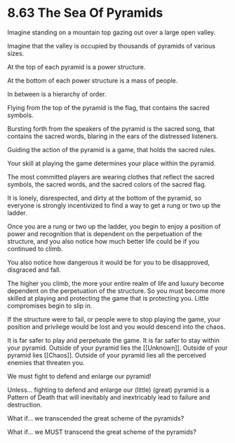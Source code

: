 # 8.63 The Sea Of Pyramids

Imagine standing on a mountain top gazing out over a large open valley.

Imagine that the valley is occupied by thousands of pyramids of various sizes.

At the top of each pyramid is a power structure.

At the bottom of each power structure is a mass of people.

In between is a hierarchy of order.

Flying from the top of the pyramid is the flag, that contains the sacred symbols.

Bursting forth from the speakers of the pyramid is the sacred song, that contains the sacred words, blaring in the ears of the distressed listeners.

Guiding the action of the pyramid is a game, that holds the sacred rules.

Your skill at playing the game determines your place within the pyramid.

The most committed players are wearing clothes that reflect the sacred symbols, the sacred words, and the sacred colors of the sacred flag.

It is lonely, disrespected, and dirty at the bottom of the pyramid, so everyone is strongly incentivized to find a way to get a rung or two up the ladder.

Once you are a rung or two up the ladder, you begin to enjoy a position of power and recognition that is dependent on the perpetuation of the structure, and you also notice how much better life could be if you continued to climb.

You also notice how dangerous it would be for you to be disapproved, disgraced and fall.

The higher you climb, the more your entire realm of life and luxury become dependent on the perpetuation of the structure. So you must become more skilled at playing and protecting the game that is protecting you. Little compromises begin to slip in.

If the structure were to fail, or people were to stop playing the game, your position and privilege would be lost and you would descend into the chaos.

It is far safer to play and perpetuate the game. It is far safer to stay within your pyramid. Outside of your pyramid lies the [[Unknown]]. Outside of your pyramid lies [[Chaos]]. Outside of your pyramid lies all the perceived enemies that threaten you.

We must fight to defend and enlarge our pyramid!

Unless… fighting to defend and enlarge our (little) (great) pyramid is a Pattern of Death that will inevitably and inextricably lead to failure and destruction.

What if… we transcended the great scheme of the pyramids?

What if… we MUST transcend the great scheme of the pyramids?
